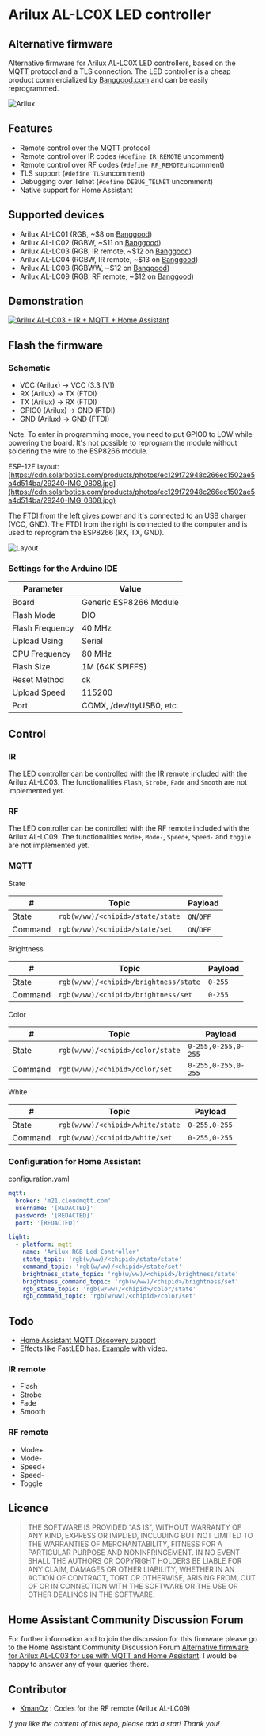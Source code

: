 # Arilux AL-LC0X LED controller
## Alternative firmware
Alternative firmware for Arilux AL-LC0X LED controllers, based on the MQTT protocol and a TLS connection.
The LED controller is a cheap product commercialized by [Banggood.com](http://www.banggood.com/ARILUX-AL-LC03-Super-Mini-LED-WIFI-APP-Controller-Remote-Control-For-RGB-LED-Strip-DC-9-12V-p-1060223.html) and can be easily reprogrammed.

![Arilux](images/Arilux.png)

## Features
- Remote control over the MQTT protocol
- Remote control over IR codes (`#define IR_REMOTE` uncomment)
- Remote control over RF codes (`#define RF_REMOTE`uncomment)
- TLS support (`#define TLS`uncomment)
- Debugging over Telnet (`#define DEBUG_TELNET` uncomment)
- Native support for Home Assistant

## Supported devices
- Arilux AL-LC01 (RGB, ~$8 on [Banggood](http://www.banggood.com/ARILUX-AL-LC01-Super-Mini-LED-WIFI-Smart-RGB-Controller-For-RGB-LED-Strip-Light-DC-9-12V-p-1058603.html?rmmds=search))
- Arilux AL-LC02 (RGBW, ~$11 on [Banggood](http://www.banggood.com/ARILUX-AL-LC02-Super-Mini-LED-WIFI-APP-Controller-Dimmer-for-RGBW-LED-Strip-Light-DC-9-12V-p-1060222.html))
- Arilux AL-LC03 (RGB, IR remote, ~$12 on [Banggood](http://www.banggood.com/ARILUX-AL-LC03-Super-Mini-LED-WIFI-APP-Controller-Remote-Control-For-RGB-LED-Strip-DC-9-12V-p-1060223.html))
- Arilux AL-LC04 (RGBW, IR remote, ~$13 on [Banggood](http://www.banggood.com/ARILUX-AL-LC04-Super-Mini-LED-WIFI-APP-Controller-Remote-Control-For-RGBW-LED-Strip-DC-9-12V-p-1060231.html))
- Arilux AL-LC08 (RGBWW, ~$12 on [Banggood](http://www.banggood.com/ARILUX-AL-LC08-Super-Mini-LED-WIFI-APP-Controller-Dimmer-for-RGBWW-LED-Strip-Light-DC-5-28V-p-1081241.html))
- Arilux AL-LC09 (RGB, RF remote, ~$12 on [Banggood](http://www.banggood.com/ARILUX-AL-LC09-Super-Mini-LED-WIFI-APP-Controller-RF-Remote-Control-For-RGB-LED-Strip-DC9-28V-p-1081344.html))

## Demonstration

[![Arilux AL-LC03 + IR + MQTT + Home Assistant](images/Youtube.png)](https://www.youtube.com/watch?v=IKh0inaLvAU "Arilux AL-LC03 + IR + MQTT + Home Assistant")

## Flash the firmware
### Schematic
- VCC (Arilux) -> VCC (3.3 [V])
- RX  (Arilux) -> TX  (FTDI)
- TX  (Arilux) -> RX  (FTDI)
- GPIO0 (Arilux) -> GND (FTDI)
- GND (Arilux) -> GND (FTDI)

Note: To enter in programming mode, you need to put GPIO0 to LOW while powering the board. It's not possible to reprogram the module without soldering the wire to the ESP8266 module.

ESP-12F layout: [https://cdn.solarbotics.com/products/photos/ec129f72948c266ec1502ae5a4d514ba/29240-IMG_0808.jpg](https://cdn.solarbotics.com/products/photos/ec129f72948c266ec1502ae5a4d514ba/29240-IMG_0808.jpg)

The FTDI from the left gives power and it's connected to an USB charger (VCC, GND). The FTDI from the right is connected to the computer and is used to reprogram the ESP8266 (RX, TX, GND).

![Layout](images/Layout.JPG)

### Settings for the Arduino IDE

| Parameter       | Value                    |
| ----------------|--------------------------|
| Board           | Generic ESP8266 Module   |
| Flash Mode      | DIO                      |
| Flash Frequency | 40 MHz                   |
| Upload Using    | Serial                   |
| CPU Frequency   | 80 MHz                   |
| Flash Size      | 1M (64K SPIFFS)          |
| Reset Method    | ck                       |
| Upload Speed    | 115200                   |
| Port            | COMX, /dev/ttyUSB0, etc. |

## Control
### IR
The LED controller can be controlled with the IR remote included with the Arilux AL-LC03. The functionalities `Flash`, `Strobe`, `Fade` and `Smooth` are not implemented yet.

### RF
The LED controller can be controlled with the RF remote included with the Arilux AL-LC09. The functionalities `Mode+`, `Mode-`, `Speed+`, `Speed-` and `toggle` are not implemented yet.

### MQTT
State

| #          | Topic                             | Payload   |
|------------|-----------------------------------|-----------|
| State      | `rgb(w/ww)/<chipid>/state/state`  | `ON`/`OFF`|
| Command    | `rgb(w/ww)/<chipid>/state/set`    | `ON`/`OFF`|

Brightness

| #          | Topic                                  | Payload   |
|------------|----------------------------------------|-----------|
| State      | `rgb(w/ww)/<chipid>/brightness/state`  |  `0-255`  |
| Command    | `rgb(w/ww)/<chipid>/brightness/set`    |  `0-255`  |

Color

| #          | Topic                             | Payload             |
|------------|-----------------------------------|---------------------|
| State      | `rgb(w/ww)/<chipid>/color/state`  | `0-255,0-255,0-255` |
| Command    | `rgb(w/ww)/<chipid>/color/set`    | `0-255,0-255,0-255` |

White

| #          | Topic                                  | Payload         |
|------------|----------------------------------------|-----------------|
| State      | `rgb(w/ww)/<chipid>/white/state`       |  `0-255,0-255`  |
| Command    | `rgb(w/ww)/<chipid>/white/set`         |  `0-255,0-255`  |

### Configuration for Home Assistant
configuration.yaml
```yaml
mqtt:
  broker: 'm21.cloudmqtt.com'
  username: '[REDACTED]'
  password: '[REDACTED]'
  port: '[REDACTED]'

light:
  - platform: mqtt
    name: 'Arilux RGB Led Controller'
    state_topic: 'rgb(w/ww)/<chipid>/state/state'
    command_topic: 'rgb(w/ww)/<chipid>/state/set'
    brightness_state_topic: 'rgb(w/ww)/<chipid>/brightness/state'
    brightness_command_topic: 'rgb(w/ww)/<chipid>/brightness/set'
    rgb_state_topic: 'rgb(w/ww)/<chipid>/color/state'
    rgb_command_topic: 'rgb(w/ww)/<chipid>/color/set'
```

## Todo
- [Home Assistant MQTT Discovery support](https://github.com/mertenats/Arilux_AL-LC03/pull/7)
- Effects like FastLED has. [Example](https://github.com/bruhautomation/ESP-MQTT-Digital-LEDs) with video.

### IR remote
- Flash
- Strobe
- Fade
- Smooth

### RF remote
- Mode+
- Mode-
- Speed+
- Speed-
- Toggle

## Licence
> THE SOFTWARE IS PROVIDED "AS IS", WITHOUT WARRANTY OF ANY KIND, EXPRESS OR
  IMPLIED, INCLUDING BUT NOT LIMITED TO THE WARRANTIES OF MERCHANTABILITY,
  FITNESS FOR A PARTICULAR PURPOSE AND NONINFRINGEMENT. IN NO EVENT SHALL THE
  AUTHORS OR COPYRIGHT HOLDERS BE LIABLE FOR ANY CLAIM, DAMAGES OR OTHER
  LIABILITY, WHETHER IN AN ACTION OF CONTRACT, TORT OR OTHERWISE, ARISING FROM,
  OUT OF OR IN CONNECTION WITH THE SOFTWARE OR THE USE OR OTHER DEALINGS IN THE
  SOFTWARE.

## Home Assistant Community Discussion Forum
For further information and to join the discussion for this firmware please go to the Home Assistant Community Discussion Forum [Alternative firmware for Arilux AL-LC03 for use with MQTT and Home Assistant](https://community.home-assistant.io/t/alternative-firmware-for-arilux-al-lc03-for-use-with-mqtt-and-home-assistant-rgb-light-strip-controller/6328/16). I would be happy to answer any of your queries there.

## Contributor
- [KmanOz](https://github.com/KmanOz) : Codes for the RF remote (Arilux AL-LC09)

*If you like the content of this repo, please add a star! Thank you!*
